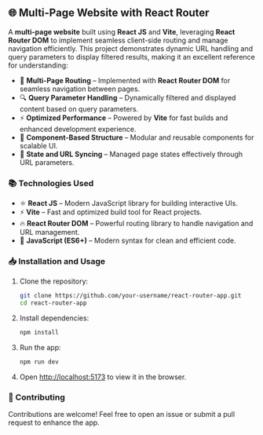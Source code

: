 ## 🌐 Multi-Page Website with React Router

A **multi-page website** built using **React JS** and **Vite**, leveraging **React Router DOM** to implement seamless client-side routing and manage navigation efficiently. This project demonstrates dynamic URL handling and query parameters to display filtered results, making it an excellent reference for understanding:

- 📄 **Multi-Page Routing** – Implemented with **React Router DOM** for seamless navigation between pages.  
- 🔍 **Query Parameter Handling** – Dynamically filtered and displayed content based on query parameters.  
- ⚡️ **Optimized Performance** – Powered by **Vite** for fast builds and enhanced development experience.  
- 🧩 **Component-Based Structure** – Modular and reusable components for scalable UI.  
- 🧠 **State and URL Syncing** – Managed page states effectively through URL parameters.  

### 📚 Technologies Used
- ⚛️ **React JS** – Modern JavaScript library for building interactive UIs.  
- ⚡️ **Vite** – Fast and optimized build tool for React projects.  
- 🔥 **React Router DOM** – Powerful routing library to handle navigation and URL management.  
- 🎯 **JavaScript (ES6+)** – Modern syntax for clean and efficient code.  

### 📥 Installation and Usage
1. Clone the repository:
   ```bash
   git clone https://github.com/your-username/react-router-app.git
   cd react-router-app
   ```

2. Install dependencies:
   ```bash
   npm install
   ```

3. Run the app:
   ```bash
   npm run dev
   ```

4. Open [http://localhost:5173](http://localhost:5173) to view it in the browser.

### 🤝 Contributing
Contributions are welcome! Feel free to open an issue or submit a pull request to enhance the app.
